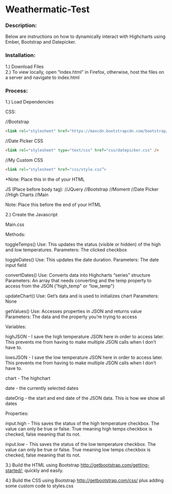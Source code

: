 # Weathermatic-Test

### Description:
Below are instructions on how to dynamically interact with Highcharts using Ember, Bootstrap and Datepicker.

### Installation:
1.) Download Files  
2.) To view locally, open “index.html” in Firefox, otherwise, host the files on a server and navigate to index.html

### Process:
1.) Load Dependencies  

CSS:

//Bootstrap 
```html
<link rel="stylesheet" href="https://maxcdn.bootstrapcdn.com/bootstrap/3.3.4/css/bootstrap.min.css”>
```
//Date Picker CSS  
```html
<link rel="stylesheet" type="text/css" href="css/datepicker.css" />
```
//My Custom CSS  
```html
<link rel="stylesheet" href="css/style.css”>
```
*Note: Place this in the <head> of your HTML


JS (Place before body tag):
//JQuery
//Bootstrap
//Moment
//Date Picker
//High Charts
//Main

Note: Place this before the end </body> of your HTML

2.) Create the Javascript

Main.css

Methods:

toggleTemps()
Use: This updates the status (visible or hidden) of the high and low temperatures. 
Parameters: The clicked checkbox

toggleDates()
Use: This updates the date duration. 
Parameters: The date input field

convertDates()
Use: Converts data into Highcharts “series” structure
Parameters: An array that needs converting and the temp property to access from the JSON (“high_temp" or “low_temp") 

updateChart()
Use: Get’s data and is used to initializes chart
Parameters: None

getValues()
Use: Accesses properties in JSON and returns value
Parameters: The data and the property you’re trying to access

Variables:

highJSON - I save the high temperature JSON here in order to access later. This prevents me from having to make multiple JSON calls when I don’t have to.

lowsJSON - I save the low temperature JSON here in order to access later. This prevents me from having to make multiple JSON calls when I don’t have to.

chart - The highchart

date - the currently selected dates

dateOrig - the start and end date of the JSON data. This is how we show all dates

Properties:

input.high - This saves the status of the high temperature checkbox. The value can only be true or false. True meaning high temps checkbox is checked, false meaning that its not.

input.low - This saves the status of the low temperature checkbox. The value can only be true or false. True meaning low temps checkbox is checked, false meaning that its not.

3.) Build the HTML using Bootstrap <http://getbootstrap.com/getting-started/>; quickly and easily.

4.) Build the CSS using Bootstrap <http://getbootstrap.com/css/> plus adding some custom code to styles.css
